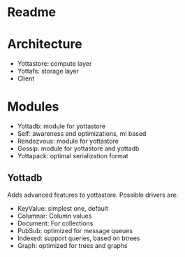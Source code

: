 # Readme

# Architecture

- Yottastore: compute layer
- Yottafs: storage layer
- Client


# Modules

- Yottadb: module for yottastore
- Self: awareness and optimizations, ml based
- Rendezvous: module for yottastore
- Gossip: module for yottastore and yottadb
- Yottapack: optimal serialization format


## Yottadb

Adds advanced features to yottastore. 
Possible drivers are:

- KeyValue: simplest one, default
- Columnar: Column values
- Document: For collections
- PubSub: optimized for message queues
- Indexed: support queries, based on btrees
- Graph: optimized for trees and graphs

